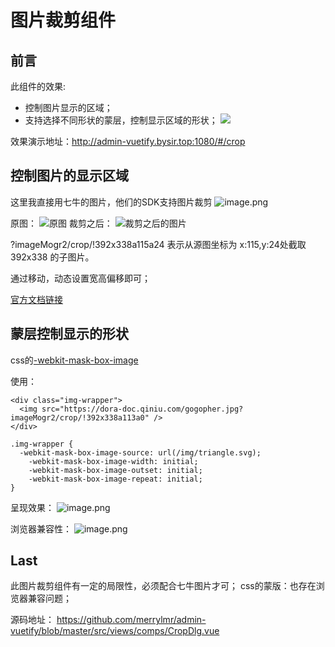 # 图片裁剪组件
## 前言

此组件的效果:
- 控制图片显示的区域；
- 支持选择不同形状的蒙层，控制显示区域的形状；
  ![](https://upload-images.jianshu.io/upload_images/11899053-eb95384b92922ea4.png?imageMogr2/auto-orient/strip%7CimageView2/2/w/1240)

效果演示地址：http://admin-vuetify.bysir.top:1080/#/crop



## 控制图片的显示区域
这里我直接用七牛的图片，他们的SDK支持图片裁剪
![image.png](https://upload-images.jianshu.io/upload_images/11899053-30c25068dcccbc77.png?imageMogr2/auto-orient/strip%7CimageView2/2/w/1240)

原图：
![原图](https://upload-images.jianshu.io/upload_images/11899053-1f78aa43c46ea8be.jpg?imageMogr2/auto-orient/strip%7CimageView2/2/w/1240)
裁剪之后：
![裁剪之后的图片](https://upload-images.jianshu.io/upload_images/11899053-39145f73b633d615?imageMogr2/auto-orient/strip%7CimageView2/2/w/1240)

?imageMogr2/crop/!392x338a115a24
表示从源图坐标为 x:115,y:24处截取 392x338 的子图片。


通过移动，动态设置宽高偏移即可；

[官方文档链接](https://developer.qiniu.com/dora/8256/tailoring)


## 蒙层控制显示的形状

css的[-webkit-mask-box-image](https://developer.mozilla.org/en-US/docs/Web/CSS/-webkit-mask-box-image)


使用：
```
<div class="img-wrapper">
  <img src="https://dora-doc.qiniu.com/gogopher.jpg?imageMogr2/crop/!392x338a113a0" />
</div>

```
```
.img-wrapper {
  -webkit-mask-box-image-source: url(/img/triangle.svg);
    -webkit-mask-box-image-width: initial;
    -webkit-mask-box-image-outset: initial;
    -webkit-mask-box-image-repeat: initial;
}
```
呈现效果：
![image.png](https://upload-images.jianshu.io/upload_images/11899053-c00b54bd7e13afa8.png?imageMogr2/auto-orient/strip%7CimageView2/2/w/1240)


浏览器兼容性：
![image.png](https://upload-images.jianshu.io/upload_images/11899053-6b269ac88804201c.png?imageMogr2/auto-orient/strip%7CimageView2/2/w/1240)

## Last
此图片裁剪组件有一定的局限性，必须配合七牛图片才可；
css的蒙版：也存在浏览器兼容问题；

源码地址：
https://github.com/merrylmr/admin-vuetify/blob/master/src/views/comps/CropDlg.vue

